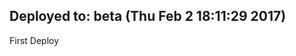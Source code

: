 ## Deployed to: beta (Thu Feb  2 18:11:29 2017)

First Deploy

[meta_data]: {"beta":{"old_sha":null,"commit_sha":"3a3260788435c62cb5ecb82ea29d5a6afc40b0bd"}}

